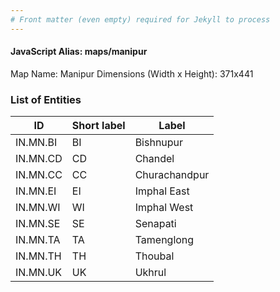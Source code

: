 ```yaml
---
# Front matter (even empty) required for Jekyll to process
---
```


#### JavaScript Alias: maps/manipur

Map Name: Manipur
Dimensions (Width x Height): 371x441






### List of Entities

ID | Short label | Label
---|---|---|
IN.MN.BI|BI|Bishnupur
IN.MN.CD|CD|Chandel
IN.MN.CC|CC|Churachandpur
IN.MN.EI|EI|Imphal East
IN.MN.WI|WI|Imphal West
IN.MN.SE|SE|Senapati
IN.MN.TA|TA|Tamenglong
IN.MN.TH|TH|Thoubal
IN.MN.UK|UK|Ukhrul